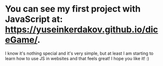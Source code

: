 # You can see my first project with JavaScript at: https://yuseinkerdakov.github.io/diceGame/. 
I know it's nothing special and it's very simple, but at least I am starting to learn how to use JS in websites and that feels great! I hope you like it! :)
